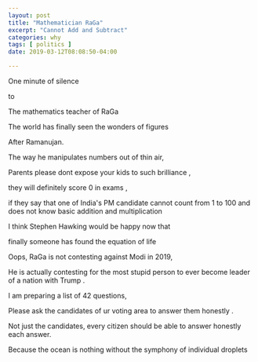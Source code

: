 ```yaml
---
layout: post
title: "Mathematician RaGa"
excerpt: "Cannot Add and Subtract"
categories: why
tags: [ politics ]
date: 2019-03-12T08:08:50-04:00

---
```


One minute of silence

to

The mathematics teacher of RaGa

The world has finally seen the wonders of figures

After Ramanujan.

The way he manipulates numbers out of thin air,

Parents please dont expose your kids to such brilliance ,

they will definitely score 0 in exams ,

if they say that one of India's PM candidate cannot count from 1 to 100 and does not know basic addition and multiplication

I think Stephen Hawking would be happy now that

finally someone has found the equation of life

Oops, RaGa is not contesting against Modi in 2019,

He is actually contesting for the most stupid person to ever become leader of a nation with Trump .

I am preparing a list of 42 questions,

Please ask the candidates of ur voting area to answer them honestly .

Not just the candidates, every citizen should be able to answer honestly each answer.

Because the ocean is nothing without the symphony of individual droplets 
